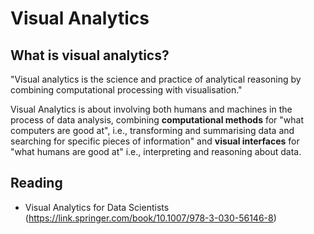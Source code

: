 # Visual Analytics

## What is visual analytics?

<div class="note" label>
"Visual analytics is the science and practice of analytical reasoning by combining computational processing with visualisation."
</div>

Visual Analytics is about involving both humans and machines in the process of data analysis, combining **computational methods** for "what computers are good at", i.e., transforming and summarising data and searching for specific pieces of information" and **visual interfaces** for "what humans are good at" i.e., interpreting and reasoning about data.


## Reading
- Visual Analytics for Data Scientists (https://link.springer.com/book/10.1007/978-3-030-56146-8)